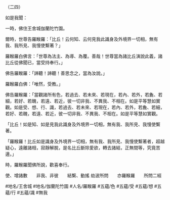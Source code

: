 （二四）

如是我聞：

一時，佛住王舍城伽蘭陀竹園。

爾時，世尊告羅睺羅：「比丘！云何知、云何見我此識身及外境界一切相，無有我、我所見、我慢使繫著？」

羅睺羅白佛言：「世尊為法主、為導、為覆。善哉！世尊當為諸比丘演說此義，諸比丘從佛聞已，當受持奉行。」

佛告羅睺羅：「諦聽！諦聽！善思念之，當為汝說。」

羅睺羅白佛：「唯然，受教。」

佛告羅睺羅：「當觀諸所有色，若過去、若未來、若現在，若內、若外，若麁、若細，若好、若醜，若遠、若近，彼一切非我、不異我、不相在。如是平等慧如實觀。如是受、想、行、識，若過去、若未來、若現在，若內、若外，若麁、若細，若好、若醜，若遠、若近，彼一切非我、不異我、不相在。如是平等慧如實觀。

「比丘！如是知、如是見我此識身及外境界一切相，無有我、我所見、我慢使繫著。

「羅睺羅！比丘如是識身及外境界一切相，無有我、我所見、我慢使繫著者，超越疑心，遠離諸相，寂靜解脫，是名比丘斷除愛欲，轉去諸結，正無間等，究竟苦邊。」

時，羅睺羅聞佛所說，歡喜奉行。

使、增諸數　　非我、非彼　　結繫、動搖
劫波所問　　亦羅睺羅　　所問二經

#地名/王舍城
#地名/伽蘭陀竹園
#人名/羅睺羅
#五蘊/色
#五蘊/受
#五蘊/想
#五蘊/行
#五蘊/識
#無我
